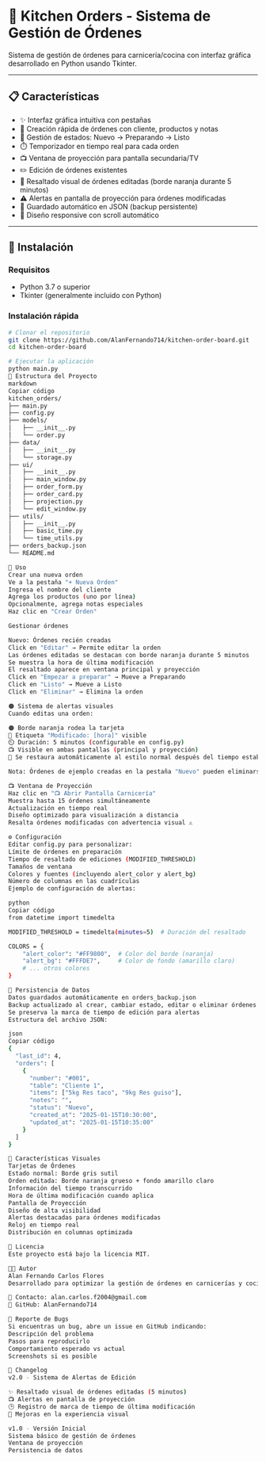 # 🍴 Kitchen Orders - Sistema de Gestión de Órdenes

Sistema de gestión de órdenes para carnicería/cocina con interfaz gráfica desarrollado en Python usando Tkinter.

---

## 📋 Características
- ✨ Interfaz gráfica intuitiva con pestañas
- 📝 Creación rápida de órdenes con cliente, productos y notas
- 🔄 Gestión de estados: Nuevo → Preparando → Listo
- ⏱️ Temporizador en tiempo real para cada orden
- 📺 Ventana de proyección para pantalla secundaria/TV
- ✏️ Edición de órdenes existentes
- 🔔 Resaltado visual de órdenes editadas (borde naranja durante 5 minutos)
- ⚠️ Alertas en pantalla de proyección para órdenes modificadas
- 💾 Guardado automático en JSON (backup persistente)
- 🎨 Diseño responsive con scroll automático

---

## 🚀 Instalación

### Requisitos
- Python 3.7 o superior
- Tkinter (generalmente incluido con Python)

### Instalación rápida
```bash
# Clonar el repositorio
git clone https://github.com/AlanFernando714/kitchen-order-board.git
cd kitchen-order-board

# Ejecutar la aplicación
python main.py
📁 Estructura del Proyecto
markdown
Copiar código
kitchen_orders/
├── main.py
├── config.py
├── models/
│   ├── __init__.py
│   └── order.py
├── data/
│   ├── __init__.py
│   └── storage.py
├── ui/
│   ├── __init__.py
│   ├── main_window.py
│   ├── order_form.py
│   ├── order_card.py
│   ├── projection.py
│   └── edit_window.py
├── utils/
│   ├── __init__.py
│   ├── basic_time.py
│   └── time_utils.py
├── orders_backup.json
└── README.md

🎯 Uso
Crear una nueva orden
Ve a la pestaña "+ Nueva Orden"
Ingresa el nombre del cliente
Agrega los productos (uno por línea)
Opcionalmente, agrega notas especiales
Haz clic en "Crear Orden"

Gestionar órdenes

Nuevo: Órdenes recién creadas
Click en "Editar" → Permite editar la orden
Las órdenes editadas se destacan con borde naranja durante 5 minutos
Se muestra la hora de última modificación
El resaltado aparece en ventana principal y proyección
Click en "Empezar a preparar" → Mueve a Preparando
Click en "Listo" → Mueve a Listo
Click en "Eliminar" → Elimina la orden

🟠 Sistema de alertas visuales
Cuando editas una orden:

🟠 Borde naranja rodea la tarjeta
📝 Etiqueta "Modificado: [hora]" visible
⏲️ Duración: 5 minutos (configurable en config.py)
📺 Visible en ambas pantallas (principal y proyección)
🔄 Se restaura automáticamente al estilo normal después del tiempo establecido

Nota: Órdenes de ejemplo creadas en la pestaña "Nuevo" pueden eliminarse editando storage.py.

📺 Ventana de Proyección
Haz clic en "📺 Abrir Pantalla Carnicería"
Muestra hasta 15 órdenes simultáneamente
Actualización en tiempo real
Diseño optimizado para visualización a distancia
Resalta órdenes modificadas con advertencia visual ⚠️

⚙️ Configuración
Editar config.py para personalizar:
Límite de órdenes en preparación
Tiempo de resaltado de ediciones (MODIFIED_THRESHOLD)
Tamaños de ventana
Colores y fuentes (incluyendo alert_color y alert_bg)
Número de columnas en las cuadrículas
Ejemplo de configuración de alertas:

python
Copiar código
from datetime import timedelta

MODIFIED_THRESHOLD = timedelta(minutes=5)  # Duración del resaltado

COLORS = {
    "alert_color": "#FF9800",  # Color del borde (naranja)
    "alert_bg": "#FFFDE7",     # Color de fondo (amarillo claro)
    # ... otros colores
}

💾 Persistencia de Datos
Datos guardados automáticamente en orders_backup.json
Backup actualizado al crear, cambiar estado, editar o eliminar órdenes
Se preserva la marca de tiempo de edición para alertas
Estructura del archivo JSON:

json
Copiar código
{
  "last_id": 4,
  "orders": [
    {
      "number": "#001",
      "table": "Cliente 1",
      "items": ["5kg Res taco", "9kg Res guiso"],
      "notes": "",
      "status": "Nuevo",
      "created_at": "2025-01-15T10:30:00",
      "updated_at": "2025-01-15T10:35:00"
    }
  ]
}

🎨 Características Visuales
Tarjetas de Órdenes
Estado normal: Borde gris sutil
Orden editada: Borde naranja grueso + fondo amarillo claro
Información del tiempo transcurrido
Hora de última modificación cuando aplica
Pantalla de Proyección
Diseño de alta visibilidad
Alertas destacadas para órdenes modificadas
Reloj en tiempo real
Distribución en columnas optimizada

📝 Licencia
Este proyecto está bajo la licencia MIT.

👨‍💻 Autor
Alan Fernando Carlos Flores
Desarrollado para optimizar la gestión de órdenes en carnicerías y cocinas.

📧 Contacto: alan.carlos.f2004@gmail.com
🔗 GitHub: AlanFernando714

🐛 Reporte de Bugs
Si encuentras un bug, abre un issue en GitHub indicando:
Descripción del problema
Pasos para reproducirlo
Comportamiento esperado vs actual
Screenshots si es posible

🔄 Changelog
v2.0 - Sistema de Alertas de Edición

✨ Resaltado visual de órdenes editadas (5 minutos)
📺 Alertas en pantalla de proyección
🕒 Registro de marca de tiempo de última modificación
🎨 Mejoras en la experiencia visual

v1.0 - Versión Inicial
Sistema básico de gestión de órdenes
Ventana de proyección
Persistencia de datos